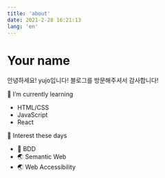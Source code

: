 ```yaml
---
title: 'about'
date: 2021-2-28 16:21:13
lang: 'en'
---
```


# Your name

안녕하세요! yujo입니다! 블로그를 방문해주셔서 감사합니다!

🌱 I’m currently learning

- HTML/CSS
- JavaScript
- React

🔎 Interest these days

- 🧪 BDD
- 🌏 Semantic Web
- 🌏 Web Accessibility

